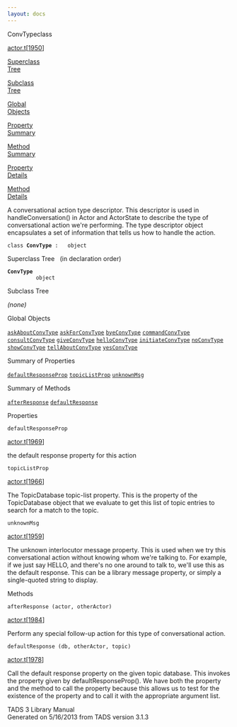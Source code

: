 ```yaml
---
layout: docs
---
```

<span class="title">ConvType</span><span class="type">class</span>

[actor.t](../file/actor.t.html)\[[1950](../source/actor.t.html#1950)\]

[Superclass  
Tree](#_SuperClassTree_)

[Subclass  
Tree](#_SubClassTree_)

[Global  
Objects](#_ObjectSummary_)

[Property  
Summary](#_PropSummary_)

[Method  
Summary](#_MethodSummary_)

[Property  
Details](#_Properties_)

[Method  
Details](#_Methods_)



A conversational action type descriptor. This descriptor is used in
handleConversation() in Actor and ActorState to describe the type of
conversational action we're performing. The type descriptor object
encapsulates a set of information that tells us how to handle the
action.

`class `**`ConvType`**` :   object`



<span id="_SuperClassTree_"></span>



<span class="hdln">Superclass Tree</span>   (in declaration order)



**`ConvType`**  
`         object`  
<span id="_SubClassTree_"></span>



<span class="hdln">Subclass Tree</span>  



*(none)* <span id="_ObjectSummary_"></span>



<span class="hdln">Global Objects</span>  



[`askAboutConvType`](../object/askAboutConvType.html) [`askForConvType`](../object/askForConvType.html) [`byeConvType`](../object/byeConvType.html) [`commandConvType`](../object/commandConvType.html) [`consultConvType`](../object/consultConvType.html) [`giveConvType`](../object/giveConvType.html) [`helloConvType`](../object/helloConvType.html) [`initiateConvType`](../object/initiateConvType.html) [`noConvType`](../object/noConvType.html) [`showConvType`](../object/showConvType.html) [`tellAboutConvType`](../object/tellAboutConvType.html) [`yesConvType`](../object/yesConvType.html)
<span id="_PropSummary_"></span>



<span class="hdln">Summary of Properties</span>  



[`defaultResponseProp`](#defaultResponseProp) [`topicListProp`](#topicListProp) [`unknownMsg`](#unknownMsg)

<span id="_MethodSummary_"></span>



<span class="hdln">Summary of Methods</span>  



[`afterResponse`](#afterResponse) [`defaultResponse`](#defaultResponse)

<span id="_Properties_"></span>



<span class="hdln">Properties</span>  



<span id="defaultResponseProp"></span>

`defaultResponseProp`

[actor.t](../file/actor.t.html)\[[1969](../source/actor.t.html#1969)\]



the default response property for this action



<span id="topicListProp"></span>

`topicListProp`

[actor.t](../file/actor.t.html)\[[1966](../source/actor.t.html#1966)\]



The TopicDatabase topic-list property. This is the property of the
TopicDatabase object that we evaluate to get this list of topic entries
to search for a match to the topic.



<span id="unknownMsg"></span>

`unknownMsg`

[actor.t](../file/actor.t.html)\[[1959](../source/actor.t.html#1959)\]



The unknown interlocutor message property. This is used when we try this
conversational action without knowing whom we're talking to. For
example, if we just say HELLO, and there's no one around to talk to,
we'll use this as the default response. This can be a library message
property, or simply a single-quoted string to display.



<span id="_Methods_"></span>



<span class="hdln">Methods</span>  



<span id="afterResponse"></span>

`afterResponse (actor, otherActor)`

[actor.t](../file/actor.t.html)\[[1984](../source/actor.t.html#1984)\]



Perform any special follow-up action for this type of conversational
action.



<span id="defaultResponse"></span>

`defaultResponse (db, otherActor, topic)`

[actor.t](../file/actor.t.html)\[[1978](../source/actor.t.html#1978)\]



Call the default response property on the given topic database. This
invokes the property given by defaultResponseProp(). We have both the
property and the method to call the property because this allows us to
test for the existence of the property and to call it with the
appropriate argument list.





TADS 3 Library Manual  
Generated on 5/16/2013 from TADS version 3.1.3


